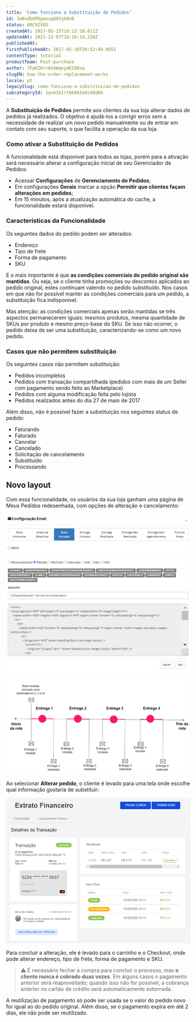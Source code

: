 ```yaml
---
title: 'Como funciona a Substituição de Pedidos'
id: 3aBxdbUPKgweug68YyK8oQ
status: ARCHIVED
createdAt: 2017-05-25T18:12:10.611Z
updatedAt: 2021-12-07T18:16:14.226Z
publishedAt: 
firstPublishedAt: 2017-05-30T20:52:49.085Z
contentType: tutorial
productTeam: Post-purchase
author: 7FpKZ0rc6k4WqeymES80cw
slugEN: how-the-order-replacement-works
locale: pt
legacySlug: como-funciona-a-substituicao-de-pedidos
subcategoryId: 1qvm3kIrt6KA6IeGc4EQ6k
---
```


A **Substituição de Pedidos** permite aos clientes da sua loja alterar dados de pedidos já realizados. O objetivo é ajudá-los a corrigir erros sem a necessidade de realizar um novo pedido manualmente ou de entrar em contato com seu suporte, o que facilita a operação da sua loja.

### Como ativar a Substituição de Pedidos

A funcionalidade está disponível para todos as lojas, porém para a ativação será necessário alterar a configuração inicial de seu Gerenciador de Pedidos:

- Acessar **Configurações** de **Gerenciamento de Pedidos**;
- Em configurações **Gerais** marcar a opção **Permitir que clientes façam alterações em pedidos**;
- Em 15 minutos, após a atualização automática do cache, a funcionalidade estará disponível.


### Características da Funcionalidade


Os seguintes dados do pedido podem ser alterados:

- Endereço
- Tipo de frete
- Forma de pagamento
- SKU

E o mais importante é que **as condições comerciais do pedido original são mantidas**. Ou seja, se o cliente tinha promoções ou descontos aplicados ao pedido original, estes continuam valendo no pedido substituído. Nos casos em que não for possível manter as condições comerciais para um pedido, a substituição fica indisponível.

Mas atenção: as condições comerciais apenas serão mantidas se três aspectos permanecerem iguais: mesmos produtos, mesma quantidade de SKUs por produto e mesmo preço-base do SKU. Se isso não ocorrer, o pedido deixa de ser uma substituição, caracterizando-se como um novo pedido.

### Casos que não permitem substituição

Os seguintes casos não permitem substituição:
- Pedidos incompletos
- Pedidos com transação compartilhada (pedidos com mais de um Seller com pagamento sendo feito ao Marketplace)
- Pedidos com alguma modificação feita pelo lojista
- Pedidos realizados antes do dia 27 de maio de 2017

Além disso, não é possível fazer a substituição nos seguintes status de pedido:

- Faturando
- Faturado
- Cancelar
- Cancelado
- Solicitação de cancelamento
- Substituído
- Processando

## Novo layout

Com essa funcionalidade, os usuários da sua loja ganham uma página de Meus Pedidos redesenhada, com opções de alteração e cancelamento:

![meu pedidos1 PT](https://raw.githubusercontent.com/vtexdocs/help-center-content/refs/heads/main/_1.png)

![meus pedidos3 PT](https://raw.githubusercontent.com/vtexdocs/help-center-content/refs/heads/main/_2.png)

Ao selecionar **Alterar pedido**, o cliente é levado para uma tela onde escolhe qual informação gostaria de substituir:

![meus pedidos2 PT](https://raw.githubusercontent.com/vtexdocs/help-center-content/refs/heads/main/_3.png)

Para concluir a alteração, ele é levado para o carrinho e o Checkout, onde pode alterar endereço, tipo de frete, forma de pagamento e SKU.

>⚠️ É necessário fechar a compra para concluir o processo, mas **o cliente nunca é cobrado duas vezes**. Em alguns casos o pagamento anterior será reaproveitado; quando isso não for possível, a cobrança anterior no cartão de crédito será automaticamente estornada.

A reutilização de pagamento só pode ser usada se o valor do pedido novo for igual ao do pedido original. Além disso, se o pagamento expira em até 2 dias, ele não pode ser reutilizado.
